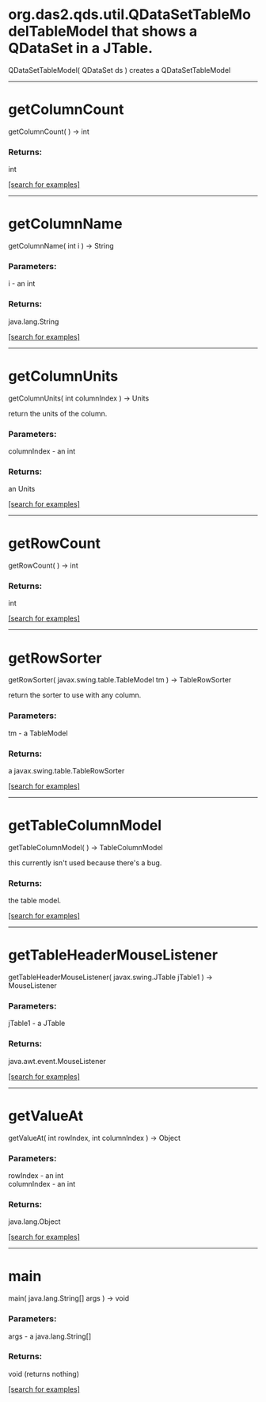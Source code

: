 # org.das2.qds.util.QDataSetTableModelTableModel that shows a QDataSet in a JTable.
QDataSetTableModel( QDataSet ds )
creates a QDataSetTableModel

***
<a name="getColumnCount"></a>
# getColumnCount
getColumnCount(  ) &rarr; int



### Returns:
int


<a href="https://github.com/autoplot/dev/search?q=getColumnCount&unscoped_q=getColumnCount">[search for examples]</a>

***
<a name="getColumnName"></a>
# getColumnName
getColumnName( int i ) &rarr; String



### Parameters:
i - an int

### Returns:
java.lang.String


<a href="https://github.com/autoplot/dev/search?q=getColumnName&unscoped_q=getColumnName">[search for examples]</a>

***
<a name="getColumnUnits"></a>
# getColumnUnits
getColumnUnits( int columnIndex ) &rarr; Units

return the units of the column.

### Parameters:
columnIndex - an int

### Returns:
an Units


<a href="https://github.com/autoplot/dev/search?q=getColumnUnits&unscoped_q=getColumnUnits">[search for examples]</a>

***
<a name="getRowCount"></a>
# getRowCount
getRowCount(  ) &rarr; int



### Returns:
int


<a href="https://github.com/autoplot/dev/search?q=getRowCount&unscoped_q=getRowCount">[search for examples]</a>

***
<a name="getRowSorter"></a>
# getRowSorter
getRowSorter( javax.swing.table.TableModel tm ) &rarr; TableRowSorter

return the sorter to use with any column.

### Parameters:
tm - a TableModel

### Returns:
a javax.swing.table.TableRowSorter


<a href="https://github.com/autoplot/dev/search?q=getRowSorter&unscoped_q=getRowSorter">[search for examples]</a>

***
<a name="getTableColumnModel"></a>
# getTableColumnModel
getTableColumnModel(  ) &rarr; TableColumnModel

this currently isn't used because there's a bug.

### Returns:
the table model.

<a href="https://github.com/autoplot/dev/search?q=getTableColumnModel&unscoped_q=getTableColumnModel">[search for examples]</a>

***
<a name="getTableHeaderMouseListener"></a>
# getTableHeaderMouseListener
getTableHeaderMouseListener( javax.swing.JTable jTable1 ) &rarr; MouseListener



### Parameters:
jTable1 - a JTable

### Returns:
java.awt.event.MouseListener


<a href="https://github.com/autoplot/dev/search?q=getTableHeaderMouseListener&unscoped_q=getTableHeaderMouseListener">[search for examples]</a>

***
<a name="getValueAt"></a>
# getValueAt
getValueAt( int rowIndex, int columnIndex ) &rarr; Object



### Parameters:
rowIndex - an int
<br>columnIndex - an int

### Returns:
java.lang.Object


<a href="https://github.com/autoplot/dev/search?q=getValueAt&unscoped_q=getValueAt">[search for examples]</a>

***
<a name="main"></a>
# main
main( java.lang.String[] args ) &rarr; void



### Parameters:
args - a java.lang.String[]

### Returns:
void (returns nothing)


<a href="https://github.com/autoplot/dev/search?q=main&unscoped_q=main">[search for examples]</a>

